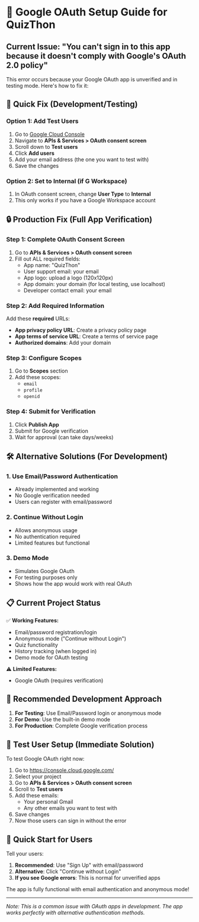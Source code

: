 # 🔧 Google OAuth Setup Guide for QuizThon

## Current Issue: "You can't sign in to this app because it doesn't comply with Google's OAuth 2.0 policy"

This error occurs because your Google OAuth app is unverified and in testing mode. Here's how to fix it:

## 🚀 Quick Fix (Development/Testing)

### Option 1: Add Test Users
1. Go to [Google Cloud Console](https://console.cloud.google.com/)
2. Navigate to **APIs & Services > OAuth consent screen**
3. Scroll down to **Test users**
4. Click **Add users**
5. Add your email address (the one you want to test with)
6. Save the changes

### Option 2: Set to Internal (if G Workspace)
1. In OAuth consent screen, change **User Type** to **Internal**
2. This only works if you have a Google Workspace account

## 🔒 Production Fix (Full App Verification)

### Step 1: Complete OAuth Consent Screen
1. Go to **APIs & Services > OAuth consent screen**
2. Fill out ALL required fields:
   - App name: "QuizThon"
   - User support email: your email
   - App logo: upload a logo (120x120px)
   - App domain: your domain (for local testing, use localhost)
   - Developer contact email: your email

### Step 2: Add Required Information
Add these **required** URLs:
- **App privacy policy URL**: Create a privacy policy page
- **App terms of service URL**: Create a terms of service page
- **Authorized domains**: Add your domain

### Step 3: Configure Scopes
1. Go to **Scopes** section
2. Add these scopes:
   - `email`
   - `profile`
   - `openid`

### Step 4: Submit for Verification
1. Click **Publish App**
2. Submit for Google verification
3. Wait for approval (can take days/weeks)

## 🛠️ Alternative Solutions (For Development)

### 1. Use Email/Password Authentication
- Already implemented and working
- No Google verification needed
- Users can register with email/password

### 2. Continue Without Login
- Allows anonymous usage
- No authentication required
- Limited features but functional

### 3. Demo Mode
- Simulates Google OAuth
- For testing purposes only
- Shows how the app would work with real OAuth

## 📋 Current Project Status

✅ **Working Features:**
- Email/password registration/login
- Anonymous mode ("Continue without Login")
- Quiz functionality
- History tracking (when logged in)
- Demo mode for OAuth testing

⚠️ **Limited Features:**
- Google OAuth (requires verification)

## 🔧 Recommended Development Approach

1. **For Testing**: Use Email/Password login or anonymous mode
2. **For Demo**: Use the built-in demo mode
3. **For Production**: Complete Google verification process

## 📝 Test User Setup (Immediate Solution)

To test Google OAuth right now:

1. Go to https://console.cloud.google.com/
2. Select your project
3. Go to **APIs & Services > OAuth consent screen**
4. Scroll to **Test users**
5. Add these emails:
   - Your personal Gmail
   - Any other emails you want to test with
6. Save changes
7. Now those users can sign in without the error

## 🎯 Quick Start for Users

Tell your users:
1. **Recommended**: Use "Sign Up" with email/password
2. **Alternative**: Click "Continue without Login"
3. **If you see Google errors**: This is normal for unverified apps

The app is fully functional with email authentication and anonymous mode!

---

*Note: This is a common issue with OAuth apps in development. The app works perfectly with alternative authentication methods.*
